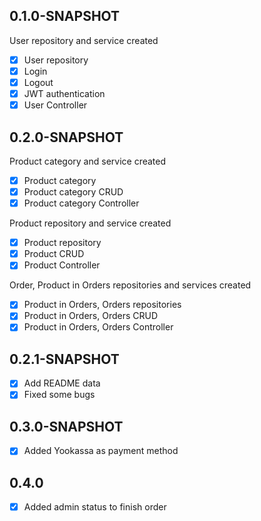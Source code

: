 ## 0.1.0-SNAPSHOT
User repository and service created
- [x] User repository
- [x] Login
- [x] Logout
- [x] JWT authentication
- [x] User Controller

## 0.2.0-SNAPSHOT
Product category and service created
- [x] Product category
- [x] Product category CRUD
- [x] Product category Controller

Product repository and service created
- [x] Product repository
- [x] Product CRUD
- [x] Product Controller

Order, Product in Orders repositories and services created
- [x] Product in Orders, Orders repositories
- [x] Product in Orders, Orders CRUD
- [x] Product in Orders, Orders Controller

## 0.2.1-SNAPSHOT
- [x] Add README data
- [x] Fixed some bugs

## 0.3.0-SNAPSHOT
- [x] Added Yookassa as payment method

## 0.4.0
- [x] Added admin status to finish order